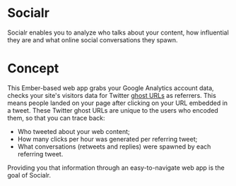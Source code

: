 # Socialr

Socialr enables you to analyze who talks about your content, how influential they are and what online social conversations they spawn.

# Concept

This Ember-based web app grabs your Google Analytics account data, checks your site's visitors data for Twitter [ghost URLs](https://support.twitter.com//entries/109623) as referrers. This means people landed on your page after clicking on your URL embedded in a tweet. These Twitter ghost URLs are unique to the users who encoded them, so that you can trace back:

- Who tweeted about your web content;
- How many clicks per hour was generated per referring tweet;
- What conversations (retweets and replies) were spawned by each referring tweet.

Providing you that information through an easy-to-navigate web app is the goal of Socialr.